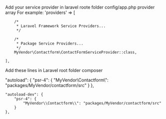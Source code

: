 Add your service provider in laravel roote folder config/app.php provider array
For example:
'providers' => [

        /*
         * Laravel Framework Service Providers...
         */

        /*
         * Package Service Providers...
         */
        MyVendor\Contactform\ContactFormServiceProvider::class,

    ],
    

Add these lines in Laravel root folder composer

"autoload": {
        "psr-4": {
            "MyVendor\\Contactform\\": "packages/MyVendor/contactform/src"
        }
    },
    
    
    "autoload-dev": {
        "psr-4": {
            "MyVendor\\Contactform\\": "packages/MyVendor/contactform/src"
        }
    },
